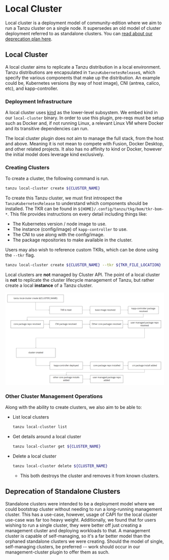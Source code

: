 # Local Cluster

Local cluster is a deployment model of community-edition where we aim to run a
Tanzu cluster on a single node. It supersedes an old model of cluster deployment
referred to as standalone clusters. You can [read about our deprecation plan
here](#deprecation-of-standalone-clusters).

## Local Cluster

A local cluster aims to replicate a Tanzu distribution in a local environment.
Tanzu distributions are encapsulated in `TanzuKubernetesRelease`s, which
specify the various components that make up the distribution. An example could
be, Kubernetes versions (by way of host image), CNI (antrea, calico, etc), and
kapp-controller.

### Deployment Infrastructure

A local cluster uses [kind](https://kind.sigs.k8s.io) as the lower-level
subsystem. We embed kind in our `local-cluster` binary. In order to use this
plugin, pre-reqs must be setup such as Docker and, if not running Linux, a
relevant Linux VM where Docker and its transitive dependencies can run.

The local cluster plugin does not aim to manage the full stack, from the host
and above. Meaning it is not mean to compete with Fusion, Docker Desktop, and
other related projects. It also has no affinity to kind or Docker, however the
initial model does leverage kind exclusively.

### Creating Clusters

To create a cluster, the following command is run.

```sh
tanzu local-cluster create ${CLUSTER_NAME}
```

To create this Tanzu cluster, we must first introspect the
`TanzuKubernetesRelease` to understand which components should be installed.
The TKR can be found in `${HOME}/.config/tanzu/tkg/bom/tkr-bom-*`. This file
provides instructions on every detail including things like:

* The Kubernetes version / node image to use.
* The instance (config/image) of `kapp-controller` to use.
* The CNI to use along with the config/image.
* The package repositories to make available in the cluster.

Users may also wish to reference custom TKRs, which can be done using the
`--tkr` flag.

```sh
tanzu local-cluster create ${CLUSTER_NAME} --tkr ${TKR_FILE_LOCATION}
```

Local clusters are **not** managed by Cluster API. The point of a local cluster
is **not** to replicate the cluster lifecycle management of Tanzu, but rather
create a local **instance** of a Tanzu cluster.

![local-cluster-create-flow.png](../images/local-cluster-create-flow.png)


### Other Cluster Management Operations

Along with the ability to create clusters, we also aim to be able to:

* List local clusters
  
    ```sh
    tanzu local-cluster list
    ```

* Get details around a local cluster

    ```sh
    tanzu local-cluster get ${CLUSTER_NAME}
    ```

* Delete a local cluster

    ```sh
    tanzu local-cluster delete ${CLUSTER_NAME}
    ```

    * This both destroys the cluster and removes it from known clusters.

## Deprecation of Standalone Clusters

Standalone clusters were intended to be a deployment model where we could
bootstrap cluster without needing to run a long-running management cluster. This
has a use-case, however, usage of CAPI for the local cluster use-case was far
too heavy weight. Additionally, we found that for users wishing to run a single
cluster, they were better off just creating a management cluster and deploying
workloads to that. A management cluster is capable of self-managing, so it's a
far better model than the orphaned standalone clusters we were creating. Should
the model of single, self-managing clusters, be preferred -- work should occur
in our management-cluster plugin to offer them as such.

